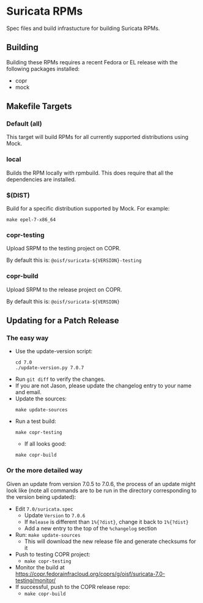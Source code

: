 # Suricata RPMs

Spec files and build infrastucture for building Suricata RPMs.

## Building

Building these RPMs requires a recent Fedora or EL release with the
following packages installed:
- copr
- mock

## Makefile Targets

### Default (all)

This target will build RPMs for all currently supported distributions
using Mock.

### local

Builds the RPM locally with rpmbuild. This does require that all the
dependencies are installed.

### $(DIST)

Build for a specific distribution supported by Mock. For example:

```
make epel-7-x86_64
```

### copr-testing

Upload SRPM to the testing project on COPR.

By default this is: `@oisf/suricata-${VERSION}-testing`

### copr-build

Upload SRPM to the release project on COPR.

By default this is: `@oisf/suricata-${VERSION}`

## Updating for a Patch Release

### The easy way

- Use the update-version script:
    ```
    cd 7.0
    ./update-version.py 7.0.7
    ```
- Run `git diff` to verify the changes.
- If you are not Jason, please update the changelog entry to your name and email.
- Update the sources:
    ```
    make update-sources
    ```
- Run a test build:
    ```
    make copr-testing
    ```
    - If all looks good:
    ```
    make copr-build
    ```

### Or the more detailed way

Given an update from version 7.0.5 to 7.0.6, the process of an update
might look like (note all commands are to be run in the directory
corresponding to the version being updated):

- Edit `7.0/suricata.spec`
  - Update `Version` to `7.0.6`
  - If `Release` is different than `1%{?dist}`, change it back to `1%{?dist}`
  - Add a new entry to the top of the `%changelog` section
- Run: `make update-sources`
  - This will download the new release file and generate checksums for
    it
- Push to testing COPR project:
  - `make copr-testing`
- Monitor the build at
  https://copr.fedorainfracloud.org/coprs/g/oisf/suricata-7.0-testing/monitor/
- If successful, push to the COPR release repo:
  - `make copr-build`

